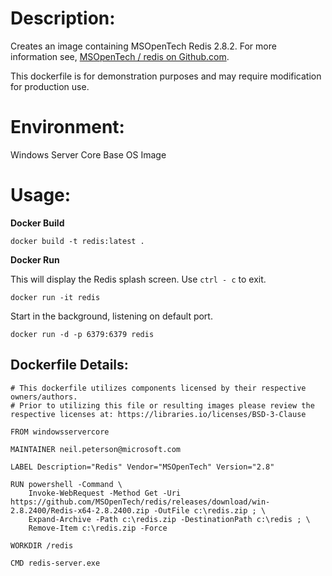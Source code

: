 # Description:

Creates an image containing MSOpenTech Redis 2.8.2. For more information see, [MSOpenTech / redis on Github.com](https://github.com/MSOpenTech/redis/releases).

This dockerfile is for demonstration purposes and may require modification for production use. 

# Environment:

Windows Server Core Base OS Image

# Usage:

**Docker Build**

```
docker build -t redis:latest .
```

**Docker Run** 

This will display the Redis splash screen. Use `ctrl - c` to exit.  

```
docker run -it redis
```

Start in the background, listening on default port.

```
docker run -d -p 6379:6379 redis
```

## Dockerfile Details:
```
# This dockerfile utilizes components licensed by their respective owners/authors.
# Prior to utilizing this file or resulting images please review the respective licenses at: https://libraries.io/licenses/BSD-3-Clause

FROM windowsservercore

MAINTAINER neil.peterson@microsoft.com

LABEL Description="Redis" Vendor="MSOpenTech" Version="2.8"

RUN powershell -Command \
	Invoke-WebRequest -Method Get -Uri https://github.com/MSOpenTech/redis/releases/download/win-2.8.2400/Redis-x64-2.8.2400.zip -OutFile c:\redis.zip ; \
	Expand-Archive -Path c:\redis.zip -DestinationPath c:\redis ; \
	Remove-Item c:\redis.zip -Force

WORKDIR /redis

CMD redis-server.exe
```


